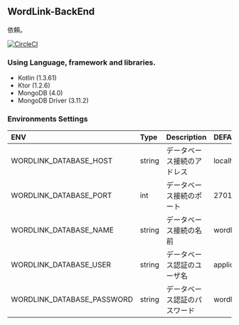 ## WordLink-BackEnd 

依頼。

[![CircleCI](https://circleci.com/gh/mozow470/Mojingo-Frontend.svg?style=svg)](https://circleci.com/gh/mozow470/Mojingo-Frontend)


### Using Language, framework and libraries.
- Kotlin (1.3.61)
- Ktor (1.2.6)
- MongoDB (4.0)
- MongoDB Driver (3.11.2)

### Environments Settings
|ENV|Type|Description|DEFAULT|
|:---|:---|:---|:---|
|WORDLINK_DATABASE_HOST|string|データベース接続のアドレス|localhost|
|WORDLINK_DATABASE_PORT|int|データベース接続のポート|27018|
|WORDLINK_DATABASE_NAME|string|データベース接続の名前|wordlink|
|WORDLINK_DATABASE_USER|string|データベース認証のユーザ名|application|
|WORDLINK_DATABASE_PASSWORD|string|データベース認証のパスワード|wordlink123|

